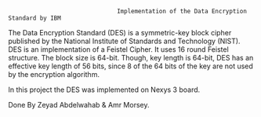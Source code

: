                                    Implementation of the Data Encryption Standard by IBM

The Data Encryption Standard (DES) is a symmetric-key block cipher published by the National Institute of Standards and Technology (NIST).
DES is an implementation of a Feistel Cipher. It uses 16 round Feistel structure. The block size is 64-bit. Though, key length is 64-bit, DES has an effective key length of 56 bits, since 8 of the 64 bits of the key are not used by the encryption algorithm.

In this project the DES was implemented on Nexys 3 board.



Done By Zeyad Abdelwahab & Amr Morsey.
